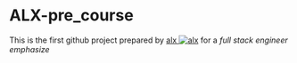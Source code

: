# ALX-pre_course
This is the first github project prepared by [alx <a href="https://imgbb.com/"><img src="https://i.ibb.co/Kcg0R6x/alx.png" alt="alx" border="0"></a>](https://www.alxafrica.com/ "alx") for a *full stack engineer* _emphasize_